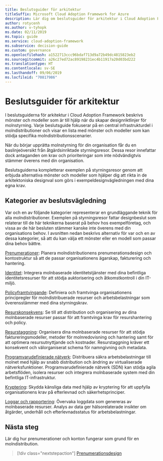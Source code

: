 ```yaml
---
title: Beslutsguider för arkitektur
titleSuffix: Microsoft Cloud Adoption Framework for Azure
description: Lär dig om beslutsguider för arkitektur i Cloud Adoption Framework.
author: rotycenh
ms.author: v-tyhopk
ms.date: 02/11/2019
ms.topic: guide
ms.service: cloud-adoption-framework
ms.subservice: decision-guide
ms.custom: governance
ms.openlocfilehash: a1522713ccc96bdaf713d9a72b49dc4815823eb2
ms.sourcegitcommit: a26c27ed72ac89198231ec4b11917a20d03bd222
ms.translationtype: HT
ms.contentlocale: sv-SE
ms.lasthandoff: 09/06/2019
ms.locfileid: "70817986"
---
```

# <a name="architectural-decision-guides"></a>Beslutsguider för arkitektur

I beslutsguiderna för arkitektur i Cloud Adoption Framework beskrivs mönster och modeller som är till hjälp när du skapar designriktlinjer för molnstyrning. Varje beslutsguide fokuserar på en central infrastrukturdel i molndistributioner och visar en lista med mönster och modeller som kan stödja specifika molndistributionsscenarier.

När du börjar upprätta molnstyrning för din organisation får du en baslinjeöversikt från åtgärdsinriktade styrningsresor. Dessa resor innefattar dock antaganden om krav och prioriteringar som inte nödvändigtvis stämmer överens med din organisation.

Beslutsguiderna kompletterar exemplen på styrningsresor genom att erbjuda alternativa mönster och modeller som hjälper dig att rikta in de arkitektoniska designval som görs i exempeldesignvägledningen med dina egna krav.

## <a name="decision-guidance-categories"></a>Kategorier av beslutsvägledning

Var och en av följande kategorier representerar en grundläggande teknik för alla molndistributioner. Exemplen på styrningsresor fattar designbeslut som relaterar till de här teknikerna baserat på behov hos exempelföretag, och vissa av de här besluten stämmer kanske inte överens med din organisations behov. I avsnitten nedan beskrivs alternativ för var och en av dessa kategorier, så att du kan välja ett mönster eller en modell som passar dina behov bättre.

[Prenumerationer](./subscriptions/index.md): Planera molndistributionens prenumerationsdesign och kontostruktur så att de passar organisationens ägarskap, fakturering och hantering.

[Identitet](./identity/index.md): Integrera molnbaserade identitetstjänster med dina befintliga identitetsresurser för att stödja auktorisering och åtkomstkontroll i din IT-miljö.

[Policyframtvingande](./policy-enforcement/index.md): Definiera och framtvinga organisationens principregler för molndistribuerade resurser och arbetsbelastningar som överensstämmer med dina styrningskrav.

[Resurskonsekvens](./resource-consistency/index.md): Se till att distribution och organisering av dina molnbaserade resurser passar för att framtvinga krav för resurshantering och policy.

[Resurstaggning](./resource-tagging/index.md): Organisera dina molnbaserade resurser för att stödja faktureringsmodeller, metoder för molnredovisning och hantering samt för att optimera resursutnyttjande och kostnader. Resurstaggning kräver ett konsekvent och välorganiserat schema för namngivning och metadata.

[Programvarudefinierade nätverk](./software-defined-network/index.md): Distribuera säkra arbetsbelastningar till molnet med hjälp av snabb distribution och ändring av virtualiserade nätverksfunktioner. Programvarudefinierade nätverk (SDN) kan stödja agila arbetsflöden, isolera resurser och integrera molnbaserade system med din befintliga IT-infrastruktur.

[Kryptering](./encryption/index.md): Skydda känsliga data med hjälp av kryptering för att uppfylla organisationens krav på efterlevnad och säkerhetsprinciper.

[Loggar och rapportering](./log-and-report/index.md): Övervaka loggdata som genereras av molnbaserade resurser. Analys av data ger hälsorelaterade insikter om åtgärder, underhåll och efterlevnadsstatus för arbetsbelastningar.

## <a name="next-steps"></a>Nästa steg

Lär dig hur prenumerationer och konton fungerar som grund för en molndistribution.

> [!div class="nextstepaction"]
> [Prenumerationsdesign](subscriptions/index.md)
